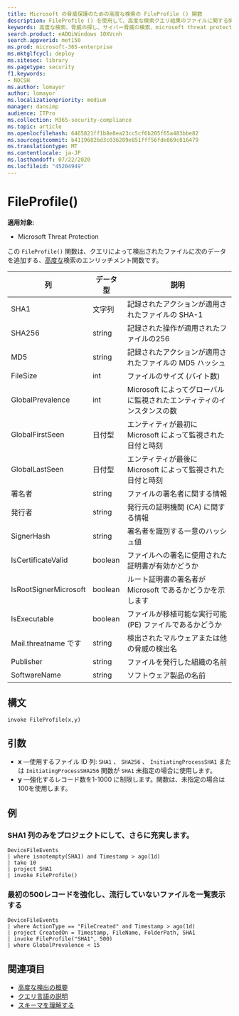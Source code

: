 ```yaml
---
title: Microsoft の脅威保護のための高度な検索の FileProfile () 関数
description: FileProfile () を使用して、高度な検索クエリ結果のファイルに関する情報を表示する方法について説明します。
keywords: 高度な検索、脅威の探し、サイバー脅威の検索、microsoft threat protection、microsoft 365、mtp、m365、search、query、テレメトリ、スキーマ参照、kusto、FileProfile、file profile、function、エンリッチメント
search.product: eADQiWindows 10XVcnh
search.appverid: met150
ms.prod: microsoft-365-enterprise
ms.mktglfcycl: deploy
ms.sitesec: library
ms.pagetype: security
f1.keywords:
- NOCSH
ms.author: lomayor
author: lomayor
ms.localizationpriority: medium
manager: dansimp
audience: ITPro
ms.collection: M365-security-compliance
ms.topic: article
ms.openlocfilehash: 6465821ff1b8e8ea23cc5cf6b205f65a483bbe82
ms.sourcegitcommit: b4119682bd3c036289e851fff56fde869c816479
ms.translationtype: MT
ms.contentlocale: ja-JP
ms.lasthandoff: 07/22/2020
ms.locfileid: "45204949"
---
```

# <a name="fileprofile"></a>FileProfile()

**適用対象:**
- Microsoft Threat Protection

この `FileProfile()` 関数は、クエリによって検出されたファイルに次のデータを追加する、[高度な](advanced-hunting-overview.md)検索のエンリッチメント関数です。

| 列 | データ型 | 説明 |
|------------|-------------|-------------|
| SHA1 | 文字列 | 記録されたアクションが適用されたファイルの SHA-1 |
| SHA256 | string | 記録された操作が適用されたファイルの256 |
| MD5 | string | 記録されたアクションが適用されたファイルの MD5 ハッシュ |
| FileSize | int | ファイルのサイズ (バイト数) |
| GlobalPrevalence | int | Microsoft によってグローバルに監視されたエンティティのインスタンスの数 |
| GlobalFirstSeen | 日付型 | エンティティが最初に Microsoft によって監視された日付と時刻 |
| GlobalLastSeen | 日付型 | エンティティが最後に Microsoft によって監視された日付と時刻 |
| 署名者 | string | ファイルの署名者に関する情報 |
| 発行者 | string | 発行元の証明機関 (CA) に関する情報 |
| SignerHash | string | 署名者を識別する一意のハッシュ値 |
| IsCertificateValid | boolean | ファイルへの署名に使用された証明書が有効かどうか |
| IsRootSignerMicrosoft | boolean | ルート証明書の署名者が Microsoft であるかどうかを示します |
| IsExecutable | boolean | ファイルが移植可能な実行可能 (PE) ファイルであるかどうか |
| Mail.threatname です | string | 検出されたマルウェアまたは他の脅威の検出名 |
| Publisher | string | ファイルを発行した組織の名前 |
| SoftwareName | string | ソフトウェア製品の名前 |

## <a name="syntax"></a>構文

```kusto
invoke FileProfile(x,y)
```

## <a name="arguments"></a>引数

- **x** —使用するファイル ID 列: `SHA1` 、 `SHA256` 、 `InitiatingProcessSHA1` または `InitiatingProcessSHA256` 関数が `SHA1` 未指定の場合に使用します。
- **y** —強化するレコード数を1-1000 に制限します。関数は、未指定の場合は100を使用します。

## <a name="examples"></a>例

### <a name="project-only-the-sha1-column-and-enrich-it"></a>SHA1 列のみをプロジェクトにして、さらに充実します。

```kusto
DeviceFileEvents
| where isnotempty(SHA1) and Timestamp > ago(1d)
| take 10
| project SHA1
| invoke FileProfile()
```

### <a name="enrich-the-first-500-records-and-list-low-prevalence-files"></a>最初の500レコードを強化し、流行していないファイルを一覧表示する

```kusto
DeviceFileEvents
| where ActionType == "FileCreated" and Timestamp > ago(1d)
| project CreatedOn = Timestamp, FileName, FolderPath, SHA1
| invoke FileProfile("SHA1", 500) 
| where GlobalPrevalence < 15
```

## <a name="related-topics"></a>関連項目
- [高度な検出の概要](advanced-hunting-overview.md)
- [クエリ言語の説明](advanced-hunting-query-language.md)
- [スキーマを理解する](advanced-hunting-schema-tables.md)